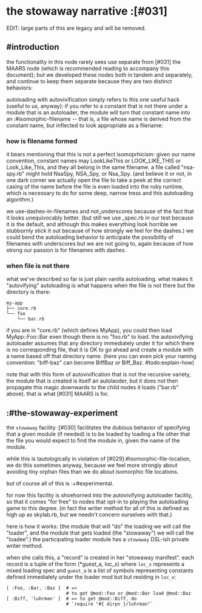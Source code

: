 # the stowaway narrative :[#031]

EDIT: large parts of this are legacy and will be removed.

## #introduction

the functionality in this node rarely sees use separate from [#031] the
MAARS node (which is recommended reading to accompany this document); but
we developed these nodes both in tandem and separately, and continue to
keep them separate because they are two distinct behaviors:

autoloading with autovivification simply refers to this one useful hack
(useful to us, anyway): if you refer to a constant that is not there under
a module that is an autoloader, the module will turn that constant name into
an :#isomorphic-filename -- that is, a file whose name is derived from the
constant name, but inflected to look appropriate as a filename:


### how is filename formed

it bears mentioning that this is not a perfect isomoprhicism: given our name
convention, constant names may LookLikeThis or LOOK_LIKE_THIS or
Look_Like_This, and they all belong in the same filename. a file called
"nsa-spy.rb" might hold NsaSpy, NSA_Spy, or Nsa_Spy. (and believe it or not,
in one dark corner we actually open the file to take a peek at the correct
casing of the name before the file is even loaded into the ruby runtime,
which is necessary to do for some deep, narrow tress and this autoloading
algorithm.)

we use-dashes-in-filenames and not_underscores because of the fact that
it looks unequivocably better. (but still we use _spec.rb in our test
because it is the default, and although this makes everything look horrible
we stubbornly stick it out because of how strongly we feel for the dashes.)
we could bend the autoloading behavior to anticipate the possibility of
filenames with underscores but we are not going to, again because of how
strong our passion is for filenames with dashes.


### when file is not there

what we've described so far is just plain vanilla autoloading. what makes it
"autovifying" autoloading is what happens when the file is not there but
the directory is there:

    my-app
    ├── core.rb
    └── foo
        └── bar.rb

if you are in "core.rb" (which defines MyApp), you could then load
MyApp::Foo::Bar even though there is no "foo.rb" to load. the autovivifying
autoloader assumes that any directory immediately under it for which there is
no corresponding file, that it is OK to go ahead and create a module with
a name based off that directory name. (here you can even pick your naming
convention: "biff-baz" can become BiffBaz or Biff_Baz. #todo:explain-how)

note that with this form of autovivification that is not the recursive
variety, the module that is created is itself an autolaoder, but it does not
then propagate this magic downwards to the child nodes it loads ("bar.rb"
above). that is what [#031] MAARS is for.



## :#the-stowaway-experiment

the `stowaway` facility :[#030] facilitates the dubious behavior of specifying
that a given module (if needed) is to be loaded by loading a file other that
the file you would expect to find the module in, given the name of the module.

while this is tautologically in violation of [#029]:#isomorphic-file-location,
we do this sometimes anyway, because we feel more strongly about avoiding tiny
orphan files than we do about isomorphic file locations.

but of course all of this is :+#experimental.

for now this facility is shoehorned into the autovivifying autoloader
facility, so that it comes "for free" to nodes that opt-in to playing the
autoloading game to this degree. (in fact the writer method for all of this
is defined as high up as skylab.rb, but we needn't concern ourselves with
that.)

here is how it works: (the module that will "do" the loading we will call
the "loader", and the module that gets loaded (the "stowaway") we will
call the "loadee".) the participating loader module has a `stowaway` DSL-ish
private writer method.

when she calls this, a "record" is created in her "stowaway manifest". each
record is a tuple of the form (*guest_a, loc_x) where `loc_x` represents a
mixed loading spec and `guest_a` is a list of symbols representing constants
defined immediately under the loader mod but but residing in `loc_x`:

    [ :Foo, :Bar, :Baz ]  # =>
                          # to get @mod::Foo or @mod::Bar load @mod::Baz
    [ :Biff, 'luhrman' ]  # => to get @mod::Biff, do
                          # `require "#{ dirpn }/luhrman"`
